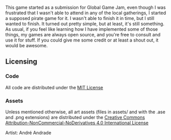This game started as a submission for Global Game Jam, even though I was frustrated that I wasn't able to attend in any of the local gatherings, I started a supposed pirate game for it. I wasn't able to finish it in time, but I still wanted to finish. It turned out pretty simple, but at least, it's still something.
As usual, if you feel like learning how I have implemented some of those things, my games are always open source, and you're free to consult and use it for stuff. If you could give me some credit or at least a shout out, it would be awesome.

## Licensing

### Code

All code are distributed under the [MIT License](LICENSE)

### Assets

Unless mentioned otherwise, all art assets (files in assets/ and with the .ase and .png extensions) are distributed under the [Creative Commons Attribution-NonCommercial-NoDerivatives 4.0 International License](http://creativecommons.org/licenses/by-nc-nd/4.0/)

Artist: André Andrade
